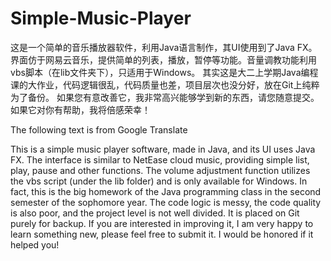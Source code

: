 # Simple-Music-Player
这是一个简单的音乐播放器软件，利用Java语言制作，其UI使用到了Java FX。
界面仿于网易云音乐，提供简单的列表，播放，暂停等功能。音量调教功能利用vbs脚本（在lib文件夹下），只适用于Windows。
其实这是大二上学期Java编程课的大作业，代码逻辑很乱，代码质量也差，项目层次也没分好，放在Git上纯粹为了备份。
如果您有意改善它，我非常高兴能够学到新的东西，请您随意提交。
如果它对你有帮助，我将倍感荣幸！



The following text is from Google Translate

This is a simple music player software, made in Java, and its UI uses Java FX.
The interface is similar to NetEase cloud music, providing simple list, play, pause and other functions. The volume adjustment function utilizes the vbs script (under the lib folder) and is only available for Windows.
In fact, this is the big homework of the Java programming class in the second semester of the sophomore year. The code logic is messy, the code quality is also poor, and the project level is not well divided. It is placed on Git purely for backup.
If you are interested in improving it, I am very happy to learn something new, please feel free to submit it.
I would be honored if it helped you!
